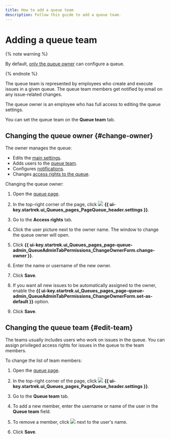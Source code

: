 ```yaml
---
title: How to add a queue team
description: Follow this guide to add a queue team.
---
```


# Adding a queue team

{% note warning %}

By default, [only the queue owner](queue-access.md) can configure a queue.

{% endnote %}

The queue team is represented by employees who create and execute issues in a given queue. The queue team members get notified by email on any issue-related changes.

The queue owner is an employee who has full access to editing the queue settings.

You can set the queue team on the **Queue team** tab.

## Changing the queue owner {#change-owner}

The owner manages the queue:

* Edits the [main settings](edit-queue-general.md).
* Adds users to the [queue team](../glossary.md#queue-team).
* Configures [notifications](subscriptions.md).
* Changes [access rights to the queue](queue-access.md).

Changing the queue owner:

1. Open the [queue page](../user/queue.md).

1. In the top-right corner of the page, click ![](../../_assets/tracker/svg/settings-old.svg) **{{ ui-key.startrek.ui_Queues_pages_PageQueue_header.settings }}**.

1. Go to the **Access rights** tab.

1. Click the user picture next to the owner name. The window to change the queue owner will open.

1. Click **{{ ui-key.startrek.ui_Queues_pages_page-queue-admin_QueueAdminTabPermissions_ChangeOwnerForm.change-owner }}**.

1. Enter the name or username of the new owner.

1. Click **Save**.

1. If you want all new issues to be automatically assigned to the owner, enable the **{{ ui-key.startrek.ui_Queues_pages_page-queue-admin_QueueAdminTabPermissions_ChangeOwnerForm.set-as-default }}** option.

1. Click **Save**.

## Changing the queue team {#edit-team}

The teams usually includes users who work on issues in the queue. You can assign privileged access rights for issues in the queue to the team members.

To change the list of team members:

1. Open the [queue page](../user/queue.md).

1. In the top-right corner of the page, click ![](../../_assets/tracker/svg/settings-old.svg) **{{ ui-key.startrek.ui_Queues_pages_PageQueue_header.settings }}**.

1. Go to the **Queue team** tab.

1. To add a new member, enter the username or name of the user in the **Queue team** field.

1. To remove a member, click ![](../../_assets/tracker/remove-task-type.png) next to the user's name.

1. Click **Save**.
